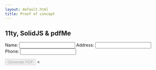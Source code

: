```yaml
---
layout: default.html
title: Proof of concept
---
```


## 11ty, SolidJS & pdfMe
<is-land on:visable>
  <form-component>
    <form>
        <label>
          Name:
          <input type="text"/>
        </label>
        <label>
          Address:
          <input type="text"/>
        </label>
        <label> 
          Phone:
          <input type="text"/>
        </label>
      </form>
      <button type="button" disabled>Generate PDF</button>
  <<form-component>
  <template data-island="replace">
    <div id="pdfapp"></div>
    <script type="module" src="{{ '/app/render.js' | hash }}"></script>
  </template>
</is-land>